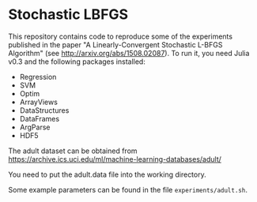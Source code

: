 # Stochastic LBFGS

This repository contains code to reproduce some of the experiments published in the paper
"A Linearly-Convergent Stochastic L-BFGS Algorithm" (see http://arxiv.org/abs/1508.02087).
To run it, you need Julia v0.3 and the following packages installed:

- Regression
- SVM
- Optim
- ArrayViews
- DataStructures
- DataFrames
- ArgParse
- HDF5

The adult dataset can be obtained from
https://archive.ics.uci.edu/ml/machine-learning-databases/adult/

You need to put the adult.data file into the working directory.

Some example parameters can be found in the file `experiments/adult.sh`.
